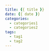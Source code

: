 ```yaml
---
title: {{ title }}
date: {{ date }}
categories:
  - categories1
  - categories2
tags:
  - tag1
  - tag2
---
```

